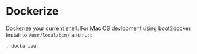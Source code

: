 Dockerize
=========

Dockerize your current shell. For Mac OS devlopment using boot2docker. Install to `/usr/local/bin/` and run:

    . dockerize